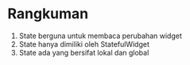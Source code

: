 # Rangkuman

1. State berguna untuk membaca perubahan widget
2. State hanya dimiliki oleh StatefulWidget
3. State ada yang bersifat lokal dan global
